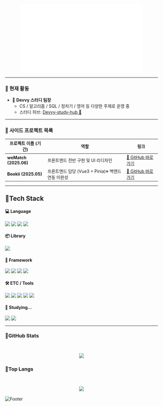 <div align="center">
  <img src="https://github.com/jinnyujinchoi/jinnyujinchoi/blob/75df3eef5ad6d4cb3b319319f04433d5116e9ead/assets/jins_github.gif?raw=true" width="400" />
</div>

---

### 💼 현재 활동

- 🧠 **Devvy 스터디 팀장**
    - CS / 알고리즘 / SQL / 정처기 / 영어 등 다양한 주제로 운영 중
    - 스터디 허브: [Devvy-study-hub 🔗](https://github.com/Devvy-study/devvy-study-hub)

---

### 📁 사이드 프로젝트 목록

| 프로젝트 이름 (기간) | 역할 | 링크 |
| --- | --- | --- |
| **weMatch (2025.06)** | 프론트엔드 전반 구현 및 UI 리디자인 | [🔗 GitHub 바로가기](https://github.com/jinnyujinchoi/weMatch) |
| **Bookii (2025.05)** | 프론트엔드 담당 (Vue3 + Pinia)※ 백엔드 연동 미완성 | [🔗 GitHub 바로가기](https://github.com/jinnyujinchoi/Bookii) |

---
  
<h2>📍Tech Stack</h2>

<h4>💻 Language</h4>
<p>
  <img src="https://img.shields.io/badge/python-%233776AB.svg?style=flat-square&logo=python&logoColor=white" height="24" />
  <img src="https://img.shields.io/badge/javascript-%23F7DF1E.svg?style=flat-square&logo=javascript&logoColor=black" height="24" />
  <img src="https://img.shields.io/badge/html5-%23E34F26.svg?style=flat-square&logo=html5&logoColor=white" height="24" />
  <img src="https://img.shields.io/badge/css3-%231572B6.svg?style=flat-square&logo=css3&logoColor=white" height="24" />
</p>

<h4>📦 Library</h4>
<p>
  <img src="https://img.shields.io/badge/react%20router-%23CA4245.svg?style=flat-square&logo=react%20router&logoColor=white" height="24" />
</p>

<h4>🧩 Framework</h4>
<p>
  <img src="https://img.shields.io/badge/django-%23092E20.svg?style=flat-square&logo=django&logoColor=white" height="24" />
  <img src="https://img.shields.io/badge/react-%2361DAFB.svg?style=flat-square&logo=react&logoColor=black" height="24" />
  <img src="https://img.shields.io/badge/vue.js-%234FC08D.svg?style=flat-square&logo=vue.js&logoColor=white" height="24" />
  <img src="https://img.shields.io/badge/bootstrap-%237952B3.svg?style=flat-square&logo=bootstrap&logoColor=white" height="24" />
</p>

<h4>🛠 ETC / Tools</h4>
<p>
  <img src="https://img.shields.io/badge/mysql-%234479A1.svg?style=flat-square&logo=mysql&logoColor=white" height="24" />
  <img src="https://img.shields.io/badge/github-%23181717.svg?style=flat-square&logo=github&logoColor=white" height="24" />
  <img src="https://img.shields.io/badge/figma-%23F24E1E.svg?style=flat-square&logo=figma&logoColor=white" height="24" />
  <img src="https://img.shields.io/badge/adobe%20after%20effects-%239999FF.svg?style=flat-square&logo=adobe%20after%20effects&logoColor=black" height="24" />
  <img src="https://img.shields.io/badge/eslint-%234B32C3.svg?style=flat-square&logo=eslint&logoColor=white" height="24" />
</p>

<h4>🌱 Studying...</h4>
<p>
  <img src="https://img.shields.io/badge/tailwind%20css-%2338B2AC.svg?style=flat-square&logo=tailwind%20css&logoColor=white" height="24" />
  <img src="https://img.shields.io/badge/next.js-%23000000.svg?style=flat-square&logo=next.js&logoColor=white" height="24" />
</p>

---

<h3>📍GitHub Stats</h3>
<br>
<p align="center">
  <img src="https://github-readme-stats.vercel.app/api?username=jinnyujinchoi&count_private=true&show_icons=true&theme=omni" />
  <br/>
</p>

<h3>📍Top Langs</h3>
<br>
<p align="center">
  <img src="https://github-readme-stats.vercel.app/api/top-langs/?username=jinnyujinchoi&layout=compact" />
</p>

![Footer](https://capsule-render.vercel.app/api?type=waving&height=250&color=ff79c6&section=footer)
